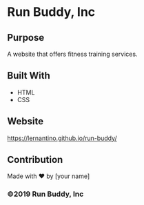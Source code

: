 # Run Buddy, Inc

## Purpose
A website that offers fitness training services. 

## Built With
* HTML
* CSS

## Website
https://lernantino.github.io/run-buddy/

## Contribution 
Made with ❤️ by [your name]

### ©️2019 Run Buddy, Inc 
